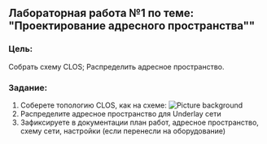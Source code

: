 ## Лабораторная работа №1 по теме: "Проектирование адресного пространства""

### Цель:
Собрать схему CLOS;
Распределить адресное пространство.

### Задание:
1. Соберете топологию CLOS, как на схеме: 
![Picture background](https://github.com/pablogovorov/repo_lab_otus/blob/main/labs/lab01/clostopology.avif)
2. Распределите адресное пространство для Underlay сети
3. Зафиксируете в документации план работ, адресное пространство, схему сети, настройки (если перенесли на оборудование)
